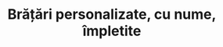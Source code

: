 ---
layout: post
title: "Brățări personalizate, cu nume, împletite"
description: "Brățări personalizate, cu nume, împletite."
img: "/assets/img/bratari-personalizate-cu-nume-impletite-1.jpg"
img2: "/assets/img/bratari-personalizate-cu-nume-impletite-2.jpg"
colors: "diverse"
price: "pentru 2-4 litere - 10 RON/buc; 
        pentru 5-7 litere - 11 RON/buc;
        pentru 8 sau mai multe litere - 12 RON/buc"
vertical: true
---